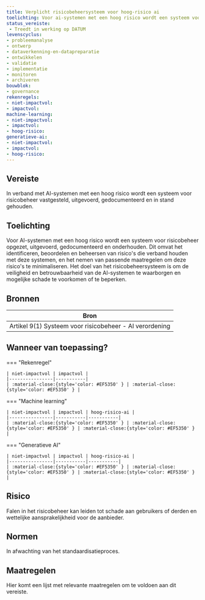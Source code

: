 ```yaml
---
title: Verplicht risicobeheersysteem voor hoog-risico ai
toelichting: Voor ai-systemen met een hoog risico wordt een systeem voor risicobeheer opgezet, uitgevoerd, gedocumenteerd en onderhouden dit omvat het identificeren, beoordelen en beheersen van risico's die verband houden met deze systemen, en het nemen van passende maatregelen om deze risico's te minimaliseren het doel van het risicobeheersysteem is om de veiligheid en betrouwbaarheid van de ai-systemen te waarborgen en mogelijke schade te voorkomen of te beperken
status_vereiste: 
 - Treedt in werking op DATUM
levenscyclus: 
- probleemanalyse
- ontwerp
- dataverkenning-en-datapreparatie
- ontwikkelen
- validatie
- implementatie
- monitoren
- archiveren
bouwblok: 
- governance 
rekenregels: 
- niet-impactvol: 
- impactvol: 
machine-learning: 
- niet-impactvol: 
- impactvol: 
- hoog-risico: 
generatieve-ai: 
- niet-impactvol: 
- impactvol: 
- hoog-risico: 
---
```


<!-- tags -->
## Vereiste

In verband met AI-systemen met een hoog risico wordt een systeem voor risicobeheer vastgesteld, uitgevoerd, gedocumenteerd en in stand gehouden.

## Toelichting 

Voor AI-systemen met een hoog risico wordt een systeem voor risicobeheer opgezet, uitgevoerd, gedocumenteerd en onderhouden.
Dit omvat het identificeren, beoordelen en beheersen van risico's die verband houden met deze systemen, en het nemen van passende maatregelen om deze risico's te minimaliseren.
Het doel van het risicobeheersysteem is om de veiligheid en betrouwbaarheid van de AI-systemen te waarborgen en mogelijke schade te voorkomen of te beperken.

## Bronnen 

| Bron                        |
|-----------------------------|
|Artikel 9(1) Systeem voor risicobeheer - AI verordening|

## Wanneer van toepassing? 

=== "Rekenregel"

	| niet-impactvol | impactvol | 
	|----------------|-----------| 
	| :material-close:{style='color: #EF5350' } | :material-close:{style='color: #EF5350' } |

=== "Machine learning"

	| niet-impactvol | impactvol | hoog-risico-ai | 
	|----------------|-----------|-----------| 
	| :material-close:{style='color: #EF5350' } | :material-close:{style='color: #EF5350' } | :material-close:{style='color: #EF5350' } |

=== "Generatieve AI"

	| niet-impactvol | impactvol | hoog-risico-ai | 
	|----------------|-----------|-----------| 
	| :material-close:{style='color: #EF5350' } | :material-close:{style='color: #EF5350' } | :material-close:{style='color: #EF5350' } |

## Risico 

Falen in het risicobeheer kan leiden tot schade aan gebruikers of derden en wettelijke aansprakelijkheid voor de aanbieder.


## Normen 

In afwachting van het standaardisatieproces. 

## Maatregelen 

Hier komt een lijst met relevante maatregelen om te voldoen aan dit vereiste. 
